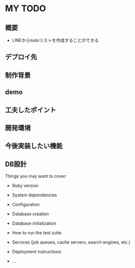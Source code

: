 # MY TODO

## 概要
* LINEからtodoリストを作成することができる

## デプロイ先

## 制作背景

## demo

## 工夫したポイント

## 開発環境

## 今後実装したい機能

## DB設計
Things you may want to cover:

* Ruby version

* System dependencies

* Configuration

* Database creation

* Database initialization

* How to run the test suite

* Services (job queues, cache servers, search engines, etc.)

* Deployment instructions

* ...
